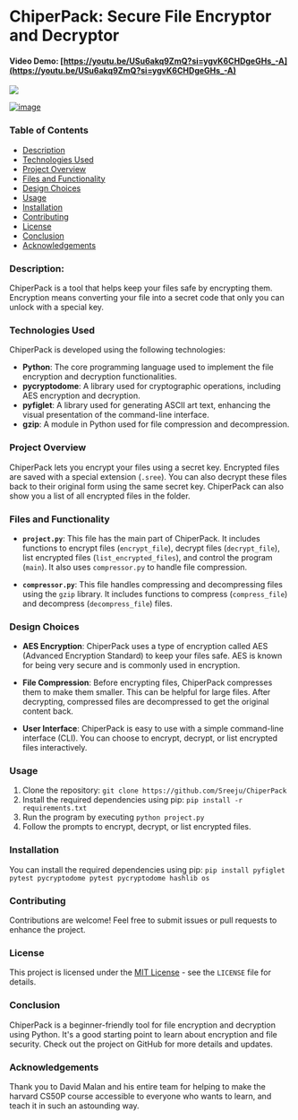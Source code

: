 # ChiperPack: Secure File Encryptor and Decryptor

#### Video Demo: [https://youtu.be/USu6akq9ZmQ?si=ygvK6CHDgeGHs_-A](https://youtu.be/USu6akq9ZmQ?si=ygvK6CHDgeGHs_-A)
[![](https://img.youtube.com/vi/USu6akq9ZmQ/0.jpg)](http://www.youtube.com/watch?v=USu6akq9ZmQ "Click to play on Youtube.com")

[![image](https://github.com/Sreeju7733/ChiperPack/assets/77568405/c689a19e-aed1-47df-9e31-f2b7cb24f0e1)](https://certificates.cs50.io/2c93ffd9-177a-4187-9bb7-cac0780fa781)

### Table of Contents
- [Description](#description)
- [Technologies Used](#technologies-used)
- [Project Overview](#project-overview)
- [Files and Functionality](#files-and-functionality)
- [Design Choices](#design-choices)
- [Usage](#usage)
- [Installation](#installation)
- [Contributing](#contributing)
- [License](#license)
- [Conclusion](#conclusion)
- [Acknowledgements](#acknowledgements)


### Description:
ChiperPack is a tool that helps keep your files safe by encrypting them. Encryption means converting your file into a secret code that only you can unlock with a special key.


### Technologies Used
ChiperPack is developed using the following technologies:

- **Python**: The core programming language used to implement the file encryption and decryption functionalities.
- **pycryptodome**: A library used for cryptographic operations, including AES encryption and decryption.
- **pyfiglet**: A library used for generating ASCII art text, enhancing the visual presentation of the command-line interface.
- **gzip**: A module in Python used for file compression and decompression.


### Project Overview
ChiperPack lets you encrypt your files using a secret key. Encrypted files are saved with a special extension (`.sree`). You can also decrypt these files back to their original form using the same secret key. ChiperPack can also show you a list of all encrypted files in the folder.


### Files and Functionality
- **`project.py`**: This file has the main part of ChiperPack. It includes functions to encrypt files (`encrypt_file`), decrypt files (`decrypt_file`), list encrypted files (`list_encrypted_files`), and control the program (`main`). It also uses `compressor.py` to handle file compression.

- **`compressor.py`**: This file handles compressing and decompressing files using the `gzip` library. It includes functions to compress (`compress_file`) and decompress (`decompress_file`) files.


### Design Choices
- **AES Encryption**: ChiperPack uses a type of encryption called AES (Advanced Encryption Standard) to keep your files safe. AES is known for being very secure and is commonly used in encryption.

- **File Compression**: Before encrypting files, ChiperPack compresses them to make them smaller. This can be helpful for large files. After decrypting, compressed files are decompressed to get the original content back.

- **User Interface**: ChiperPack is easy to use with a simple command-line interface (CLI). You can choose to encrypt, decrypt, or list encrypted files interactively.


### Usage
1. Clone the repository:  `git clone https://github.com/Sreeju/ChiperPack`
2. Install the required dependencies using pip: `pip install -r requirements.txt`
3. Run the program by executing `python project.py`
4. Follow the prompts to encrypt, decrypt, or list encrypted files.


### Installation
You can install the required dependencies using pip: `pip install pyfiglet pytest pycryptodome pytest pycryptodome hashlib os`


### Contributing
Contributions are welcome! Feel free to submit issues or pull requests to enhance the project.


### License
This project is licensed under the [MIT License](LICENSE) - see the `LICENSE` file for details.


### Conclusion
ChiperPack is a beginner-friendly tool for file encryption and decryption using Python. It's a good starting point to learn about encryption and file security. Check out the project on GitHub for more details and updates.


### Acknowledgements
Thank you to David Malan and his entire team for helping to make the harvard CS50P course accessible to everyone who wants to learn, and teach it in such an astounding way.
